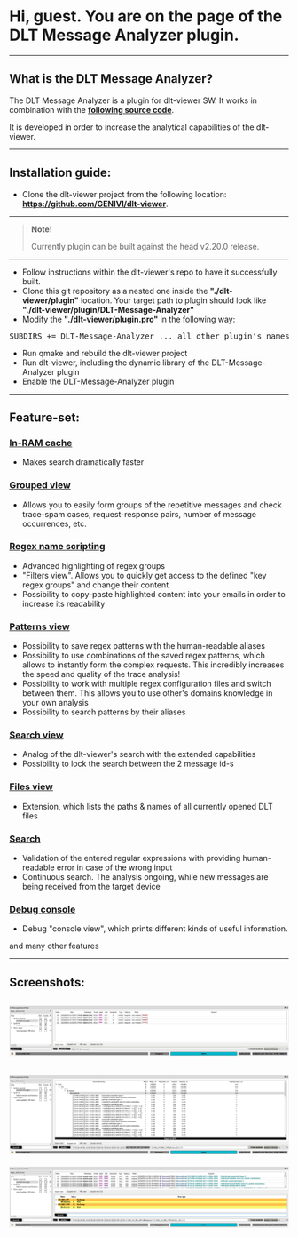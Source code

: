 # Hi, guest. You are on the page of the DLT Message Analyzer plugin.

----

## What is the DLT Message Analyzer?

The DLT Message Analyzer is a plugin for dlt-viewer SW. It works in combination with the **[following source code](https://github.com/GENIVI/dlt-viewer)**.

It is developed in order to increase the analytical capabilities of the dlt-viewer.

----

## Installation guide:

- Clone the dlt-viewer project from the following location: **https://github.com/GENIVI/dlt-viewer**.

----

> **Note!**
> 
> Currently plugin can be built against the head v2.20.0 release.

----

- Follow instructions within the dlt-viewer's repo to have it successfully built.
- Clone this git repository as a nested one inside the **"./dlt-viewer/plugin"** location.
Your target path to plugin should look like **"./dlt-viewer/plugin/DLT-Message-Analyzer"**
- Modify the **"./dlt-viewer/plugin.pro"** in the following way:
<pre>SUBDIRS += DLT-Message-Analyzer ... all other plugin's names, which exist in delivery by default ...</pre>
- Run qmake and rebuild the dlt-viewer project
- Run dlt-viewer, including the dynamic library of the DLT-Message-Analyzer plugin
- Enable the DLT-Message-Analyzer plugin

----

## Feature-set:

### [In-RAM cache](./md/in_ram_cache/in_ram_cache.md)

- Makes search dramatically faster

### [Grouped view](./md/grouped_view/grouped_view.md)

- Allows you to easily form groups of the repetitive messages and check trace-spam cases, request-response pairs, number of message occurrences, etc.

### [Regex name scripting](./md/regex_name_scripting/regex_name_scripting.md)

- Advanced highlighting of regex groups
- "Filters view". Allows you to quickly get access to the defined "key regex groups" and change their content
- Possibility to copy-paste highlighted content into your emails in order to increase its readability

### [Patterns view](./md/patterns_view/patterns_view.md)

- Possibility to save regex patterns with the human-readable aliases
- Possibility to use combinations of the saved regex patterns, which allows to instantly form the complex requests. This incredibly increases the speed and quality of the trace analysis!
- Possibility to work with multiple regex configuration files and switch between them. This allows you to use other's domains knowledge in your own analysis
- Possibility to search patterns by their aliases

### [Search view](./md/search_view/search_view.md)

- Analog of the dlt-viewer's search with the extended capabilities
- Possibility to lock the search between the 2 message id-s

### [Files view](./md/files_view/files_view.md)

- Extension, which lists the paths & names of all currently opened DLT files

### [Search](./md/search/search.md)

- Validation of the entered regular expressions with providing human-readable error in case of the wrong input
- Continuous search. The analysis ongoing, while new messages are being received from the target device 

### [Debug console](./md/debug_console/debug_console.md)

- Debug "console view", which prints different kinds of useful information.

and many other features

----

## Screenshots:

![Screenshot of DLT Message Analyzer plugin - Search view](./md/DLTMessageAnalyzer_screenshot_SearchView.png)
----
![Screenshot of DLT Message Analyzer plugin - Grouped view](./md/DLTMessageAnalyzer_screenshot_GroupedView.png)
----
![Screenshot of DLT Message Analyzer plugin - Filters view](./md/DLTMessageAnalyzer_screenshot_FilterView.png)
